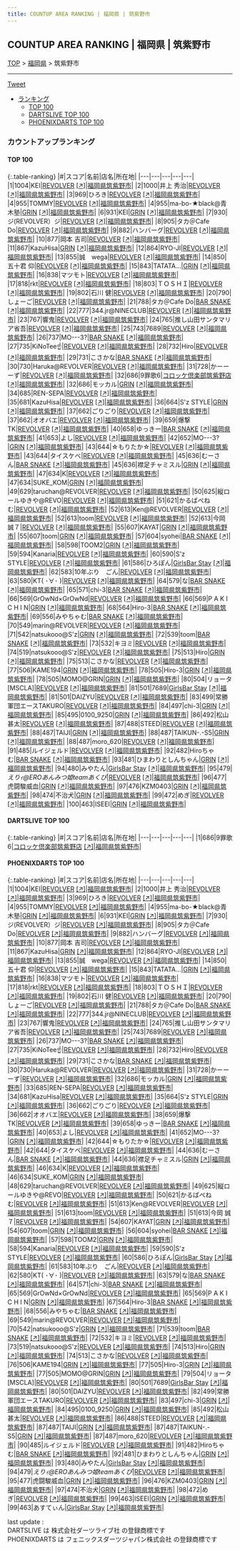 ```yaml
---
title: COUNTUP AREA RANKING | 福岡県 | 筑紫野市
---
```

## COUNTUP AREA RANKING | 福岡県 | 筑紫野市

[TOP](/darts/rank/) > [福岡県](/darts/rank/福岡県/) > 筑紫野市

___

<a href="https://twitter.com/share?ref_src=twsrc%5Etfw" data-text="COUNTUP AREA RANKING | 福岡県筑紫野市" class="twitter-share-button" data-hashtags="DARTSLIVE,PHOENIXDARTS,darts,ダーツ" data-show-count="false">Tweet</a>

* [ランキング](#カウントアップランキング)
    * [TOP 100](#top-100)
    * [DARTSLIVE TOP 100](#dartslive-top-100)
    * [PHOENIXDARTS TOP 100](#phoenixdarts-top-100)

### カウントアップランキング

#### TOP 100



{:.table-ranking}
|#|スコア|名前|店名|所在地|
|---|---|---|---|---|
|1|1004|<span class="rank-name-pd">KEI</span>|<a href="/darts/rank/shops/86207.html">REVOLVER</a> <a href="https://vs.phoenixdarts.com/jp/shop/shopDetailInfo/s_86207?s_seq=86207">[↗]</a>|<a href="/darts/rank/福岡県/筑紫野市">福岡県筑紫野市</a>|
|2|1000|<span class="rank-name-pd">井上 秀治</span>|<a href="/darts/rank/shops/86207.html">REVOLVER</a> <a href="https://vs.phoenixdarts.com/jp/shop/shopDetailInfo/s_86207?s_seq=86207">[↗]</a>|<a href="/darts/rank/福岡県/筑紫野市">福岡県筑紫野市</a>|
|3|969|<span class="rank-name-pd">ひろき</span>|<a href="/darts/rank/shops/86207.html">REVOLVER</a> <a href="https://vs.phoenixdarts.com/jp/shop/shopDetailInfo/s_86207?s_seq=86207">[↗]</a>|<a href="/darts/rank/福岡県/筑紫野市">福岡県筑紫野市</a>|
|4|955|<span class="rank-name-pd">TOMMY</span>|<a href="/darts/rank/shops/86207.html">REVOLVER</a> <a href="https://vs.phoenixdarts.com/jp/shop/shopDetailInfo/s_86207?s_seq=86207">[↗]</a>|<a href="/darts/rank/福岡県/筑紫野市">福岡県筑紫野市</a>|
|4|955|<span class="rank-name-pd">ma-bo-★black@青木塾</span>|<a href="/darts/rank/shops/85645.html">GRIN</a> <a href="https://vs.phoenixdarts.com/jp/shop/shopDetailInfo/s_85645?s_seq=85645">[↗]</a>|<a href="/darts/rank/福岡県/筑紫野市">福岡県筑紫野市</a>|
|6|931|<span class="rank-name-pd">KEI</span>|<a href="/darts/rank/shops/85645.html">GRIN</a> <a href="https://vs.phoenixdarts.com/jp/shop/shopDetailInfo/s_85645?s_seq=85645">[↗]</a>|<a href="/darts/rank/福岡県/筑紫野市">福岡県筑紫野市</a>|
|7|930|<span class="rank-name-pd">ジ(REVOLVER）ジ</span>|<a href="/darts/rank/shops/86207.html">REVOLVER</a> <a href="https://vs.phoenixdarts.com/jp/shop/shopDetailInfo/s_86207?s_seq=86207">[↗]</a>|<a href="/darts/rank/福岡県/筑紫野市">福岡県筑紫野市</a>|
|8|905|<span class="rank-name-pd">タカ＠Cafe Do</span>|<a href="/darts/rank/shops/86207.html">REVOLVER</a> <a href="https://vs.phoenixdarts.com/jp/shop/shopDetailInfo/s_86207?s_seq=86207">[↗]</a>|<a href="/darts/rank/福岡県/筑紫野市">福岡県筑紫野市</a>|
|9|882|<span class="rank-name-pd">ハンバーグ</span>|<a href="/darts/rank/shops/86207.html">REVOLVER</a> <a href="https://vs.phoenixdarts.com/jp/shop/shopDetailInfo/s_86207?s_seq=86207">[↗]</a>|<a href="/darts/rank/福岡県/筑紫野市">福岡県筑紫野市</a>|
|10|877|<span class="rank-name-pd">岡本 吉司</span>|<a href="/darts/rank/shops/86207.html">REVOLVER</a> <a href="https://vs.phoenixdarts.com/jp/shop/shopDetailInfo/s_86207?s_seq=86207">[↗]</a>|<a href="/darts/rank/福岡県/筑紫野市">福岡県筑紫野市</a>|
|11|867|<span class="rank-name-pd">KazuHisa</span>|<a href="/darts/rank/shops/85645.html">GRIN</a> <a href="https://vs.phoenixdarts.com/jp/shop/shopDetailInfo/s_85645?s_seq=85645">[↗]</a>|<a href="/darts/rank/福岡県/筑紫野市">福岡県筑紫野市</a>|
|12|864|<span class="rank-name-pd">RYO-JI</span>|<a href="/darts/rank/shops/86207.html">REVOLVER</a> <a href="https://vs.phoenixdarts.com/jp/shop/shopDetailInfo/s_86207?s_seq=86207">[↗]</a>|<a href="/darts/rank/福岡県/筑紫野市">福岡県筑紫野市</a>|
|13|855|<span class="rank-name-pd">誠　wega</span>|<a href="/darts/rank/shops/86207.html">REVOLVER</a> <a href="https://vs.phoenixdarts.com/jp/shop/shopDetailInfo/s_86207?s_seq=86207">[↗]</a>|<a href="/darts/rank/福岡県/筑紫野市">福岡県筑紫野市</a>|
|14|850|<span class="rank-name-pd"><span class="pro-icon-pd"></span>五十君 仰</span>|<a href="/darts/rank/shops/86207.html">REVOLVER</a> <a href="https://vs.phoenixdarts.com/jp/shop/shopDetailInfo/s_86207?s_seq=86207">[↗]</a>|<a href="/darts/rank/福岡県/筑紫野市">福岡県筑紫野市</a>|
|15|843|<span class="rank-name-pd">TATATA...</span>|<a href="/darts/rank/shops/85645.html">GRIN</a> <a href="https://vs.phoenixdarts.com/jp/shop/shopDetailInfo/s_85645?s_seq=85645">[↗]</a>|<a href="/darts/rank/福岡県/筑紫野市">福岡県筑紫野市</a>|
|16|838|<span class="rank-name-pd">マツモト</span>|<a href="/darts/rank/shops/86207.html">REVOLVER</a> <a href="https://vs.phoenixdarts.com/jp/shop/shopDetailInfo/s_86207?s_seq=86207">[↗]</a>|<a href="/darts/rank/福岡県/筑紫野市">福岡県筑紫野市</a>|
|17|818|<span class="rank-name-pd">rkt</span>|<a href="/darts/rank/shops/86207.html">REVOLVER</a> <a href="https://vs.phoenixdarts.com/jp/shop/shopDetailInfo/s_86207?s_seq=86207">[↗]</a>|<a href="/darts/rank/福岡県/筑紫野市">福岡県筑紫野市</a>|
|18|803|<span class="rank-name-pd">ＴＯＳＨＩ</span>|<a href="/darts/rank/shops/86207.html">REVOLVER</a> <a href="https://vs.phoenixdarts.com/jp/shop/shopDetailInfo/s_86207?s_seq=86207">[↗]</a>|<a href="/darts/rank/福岡県/筑紫野市">福岡県筑紫野市</a>|
|19|802|<span class="rank-name-pd">石川 健</span>|<a href="/darts/rank/shops/86207.html">REVOLVER</a> <a href="https://vs.phoenixdarts.com/jp/shop/shopDetailInfo/s_86207?s_seq=86207">[↗]</a>|<a href="/darts/rank/福岡県/筑紫野市">福岡県筑紫野市</a>|
|20|790|<span class="rank-name-pd">しょーご</span>|<a href="/darts/rank/shops/86207.html">REVOLVER</a> <a href="https://vs.phoenixdarts.com/jp/shop/shopDetailInfo/s_86207?s_seq=86207">[↗]</a>|<a href="/darts/rank/福岡県/筑紫野市">福岡県筑紫野市</a>|
|21|788|<span class="rank-name-pd">タカ＠Cafe Do</span>|<a href="/darts/rank/shops/85534.html">BAR SNAKE</a> <a href="https://vs.phoenixdarts.com/jp/shop/shopDetailInfo/s_85534?s_seq=85534">[↗]</a>|<a href="/darts/rank/福岡県/筑紫野市">福岡県筑紫野市</a>|
|22|777|<span class="rank-name-pd">344.jr@NINECLUB</span>|<a href="/darts/rank/shops/86207.html">REVOLVER</a> <a href="https://vs.phoenixdarts.com/jp/shop/shopDetailInfo/s_86207?s_seq=86207">[↗]</a>|<a href="/darts/rank/福岡県/筑紫野市">福岡県筑紫野市</a>|
|23|767|<span class="rank-name-pd">響鬼</span>|<a href="/darts/rank/shops/86207.html">REVOLVER</a> <a href="https://vs.phoenixdarts.com/jp/shop/shopDetailInfo/s_86207?s_seq=86207">[↗]</a>|<a href="/darts/rank/福岡県/筑紫野市">福岡県筑紫野市</a>|
|24|765|<span class="rank-name-pd">推し山田サンタマリア省吾</span>|<a href="/darts/rank/shops/86207.html">REVOLVER</a> <a href="https://vs.phoenixdarts.com/jp/shop/shopDetailInfo/s_86207?s_seq=86207">[↗]</a>|<a href="/darts/rank/福岡県/筑紫野市">福岡県筑紫野市</a>|
|25|743|<span class="rank-name-pd">7689</span>|<a href="/darts/rank/shops/86207.html">REVOLVER</a> <a href="https://vs.phoenixdarts.com/jp/shop/shopDetailInfo/s_86207?s_seq=86207">[↗]</a>|<a href="/darts/rank/福岡県/筑紫野市">福岡県筑紫野市</a>|
|26|737|<span class="rank-name-pd">MO---3?</span>|<a href="/darts/rank/shops/85534.html">BAR SNAKE</a> <a href="https://vs.phoenixdarts.com/jp/shop/shopDetailInfo/s_85534?s_seq=85534">[↗]</a>|<a href="/darts/rank/福岡県/筑紫野市">福岡県筑紫野市</a>|
|27|735|<span class="rank-name-pd">KiNoTee☝️</span>|<a href="/darts/rank/shops/86207.html">REVOLVER</a> <a href="https://vs.phoenixdarts.com/jp/shop/shopDetailInfo/s_86207?s_seq=86207">[↗]</a>|<a href="/darts/rank/福岡県/筑紫野市">福岡県筑紫野市</a>|
|28|732|<span class="rank-name-pd">Hiro</span>|<a href="/darts/rank/shops/86207.html">REVOLVER</a> <a href="https://vs.phoenixdarts.com/jp/shop/shopDetailInfo/s_86207?s_seq=86207">[↗]</a>|<a href="/darts/rank/福岡県/筑紫野市">福岡県筑紫野市</a>|
|29|731|<span class="rank-name-pd">こさかな</span>|<a href="/darts/rank/shops/85534.html">BAR SNAKE</a> <a href="https://vs.phoenixdarts.com/jp/shop/shopDetailInfo/s_85534?s_seq=85534">[↗]</a>|<a href="/darts/rank/福岡県/筑紫野市">福岡県筑紫野市</a>|
|30|730|<span class="rank-name-pd">Haruka@REVOLVER</span>|<a href="/darts/rank/shops/86207.html">REVOLVER</a> <a href="https://vs.phoenixdarts.com/jp/shop/shopDetailInfo/s_86207?s_seq=86207">[↗]</a>|<a href="/darts/rank/福岡県/筑紫野市">福岡県筑紫野市</a>|
|31|728|<span class="rank-name-pd">かーーーず</span>|<a href="/darts/rank/shops/86207.html">REVOLVER</a> <a href="https://vs.phoenixdarts.com/jp/shop/shopDetailInfo/s_86207?s_seq=86207">[↗]</a>|<a href="/darts/rank/福岡県/筑紫野市">福岡県筑紫野市</a>|
|32|686|<span class="rank-name-dl">9罪歌6</span>|<a href="/darts/rank/shops/afb61e54a2483f040d9b047a20a7ba1e.html">コロッケ倶楽部筑紫野店</a> <a href="https://search.dartslive.com/jp/shop/afb61e54a2483f040d9b047a20a7ba1e">[↗]</a>|<a href="/darts/rank/福岡県/筑紫野市">福岡県筑紫野市</a>|
|32|686|<span class="rank-name-pd">モッカル</span>|<a href="/darts/rank/shops/85645.html">GRIN</a> <a href="https://vs.phoenixdarts.com/jp/shop/shopDetailInfo/s_85645?s_seq=85645">[↗]</a>|<a href="/darts/rank/福岡県/筑紫野市">福岡県筑紫野市</a>|
|34|685|<span class="rank-name-pd">REN-SEPA</span>|<a href="/darts/rank/shops/86207.html">REVOLVER</a> <a href="https://vs.phoenixdarts.com/jp/shop/shopDetailInfo/s_86207?s_seq=86207">[↗]</a>|<a href="/darts/rank/福岡県/筑紫野市">福岡県筑紫野市</a>|
|35|681|<span class="rank-name-pd">KazuHisa</span>|<a href="/darts/rank/shops/86207.html">REVOLVER</a> <a href="https://vs.phoenixdarts.com/jp/shop/shopDetailInfo/s_86207?s_seq=86207">[↗]</a>|<a href="/darts/rank/福岡県/筑紫野市">福岡県筑紫野市</a>|
|36|664|<span class="rank-name-pd">S&#x27;z STYLE</span>|<a href="/darts/rank/shops/85645.html">GRIN</a> <a href="https://vs.phoenixdarts.com/jp/shop/shopDetailInfo/s_85645?s_seq=85645">[↗]</a>|<a href="/darts/rank/福岡県/筑紫野市">福岡県筑紫野市</a>|
|37|662|<span class="rank-name-pd">ごりごり</span>|<a href="/darts/rank/shops/86207.html">REVOLVER</a> <a href="https://vs.phoenixdarts.com/jp/shop/shopDetailInfo/s_86207?s_seq=86207">[↗]</a>|<a href="/darts/rank/福岡県/筑紫野市">福岡県筑紫野市</a>|
|37|662|<span class="rank-name-pd">オオバエ</span>|<a href="/darts/rank/shops/86207.html">REVOLVER</a> <a href="https://vs.phoenixdarts.com/jp/shop/shopDetailInfo/s_86207?s_seq=86207">[↗]</a>|<a href="/darts/rank/福岡県/筑紫野市">福岡県筑紫野市</a>|
|39|659|<span class="rank-name-pd">爆撃TK</span>|<a href="/darts/rank/shops/86207.html">REVOLVER</a> <a href="https://vs.phoenixdarts.com/jp/shop/shopDetailInfo/s_86207?s_seq=86207">[↗]</a>|<a href="/darts/rank/福岡県/筑紫野市">福岡県筑紫野市</a>|
|40|658|<span class="rank-name-pd">ゆっきー</span>|<a href="/darts/rank/shops/85534.html">BAR SNAKE</a> <a href="https://vs.phoenixdarts.com/jp/shop/shopDetailInfo/s_85534?s_seq=85534">[↗]</a>|<a href="/darts/rank/福岡県/筑紫野市">福岡県筑紫野市</a>|
|41|653|<span class="rank-name-pd">よし</span>|<a href="/darts/rank/shops/86207.html">REVOLVER</a> <a href="https://vs.phoenixdarts.com/jp/shop/shopDetailInfo/s_86207?s_seq=86207">[↗]</a>|<a href="/darts/rank/福岡県/筑紫野市">福岡県筑紫野市</a>|
|42|652|<span class="rank-name-pd">MO---3?</span>|<a href="/darts/rank/shops/85645.html">GRIN</a> <a href="https://vs.phoenixdarts.com/jp/shop/shopDetailInfo/s_85645?s_seq=85645">[↗]</a>|<a href="/darts/rank/福岡県/筑紫野市">福岡県筑紫野市</a>|
|43|644|<span class="rank-name-pd">☆もりたか☆</span>|<a href="/darts/rank/shops/86207.html">REVOLVER</a> <a href="https://vs.phoenixdarts.com/jp/shop/shopDetailInfo/s_86207?s_seq=86207">[↗]</a>|<a href="/darts/rank/福岡県/筑紫野市">福岡県筑紫野市</a>|
|43|644|<span class="rank-name-pd">タイスケべ</span>|<a href="/darts/rank/shops/86207.html">REVOLVER</a> <a href="https://vs.phoenixdarts.com/jp/shop/shopDetailInfo/s_86207?s_seq=86207">[↗]</a>|<a href="/darts/rank/福岡県/筑紫野市">福岡県筑紫野市</a>|
|45|636|<span class="rank-name-pd">むーさん</span>|<a href="/darts/rank/shops/85534.html">BAR SNAKE</a> <a href="https://vs.phoenixdarts.com/jp/shop/shopDetailInfo/s_85534?s_seq=85534">[↗]</a>|<a href="/darts/rank/福岡県/筑紫野市">福岡県筑紫野市</a>|
|45|636|<span class="rank-name-pd">襟足チャミスル</span>|<a href="/darts/rank/shops/85645.html">GRIN</a> <a href="https://vs.phoenixdarts.com/jp/shop/shopDetailInfo/s_85645?s_seq=85645">[↗]</a>|<a href="/darts/rank/福岡県/筑紫野市">福岡県筑紫野市</a>|
|47|634|<span class="rank-name-pd">K</span>|<a href="/darts/rank/shops/86207.html">REVOLVER</a> <a href="https://vs.phoenixdarts.com/jp/shop/shopDetailInfo/s_86207?s_seq=86207">[↗]</a>|<a href="/darts/rank/福岡県/筑紫野市">福岡県筑紫野市</a>|
|47|634|<span class="rank-name-pd">SUKE_KOM</span>|<a href="/darts/rank/shops/85645.html">GRIN</a> <a href="https://vs.phoenixdarts.com/jp/shop/shopDetailInfo/s_85645?s_seq=85645">[↗]</a>|<a href="/darts/rank/福岡県/筑紫野市">福岡県筑紫野市</a>|
|49|629|<span class="rank-name-pd">taruchan@REVOLVER</span>|<a href="/darts/rank/shops/86207.html">REVOLVER</a> <a href="https://vs.phoenixdarts.com/jp/shop/shopDetailInfo/s_86207?s_seq=86207">[↗]</a>|<a href="/darts/rank/福岡県/筑紫野市">福岡県筑紫野市</a>|
|50|625|<span class="rank-name-pd">縦ロールゆきや@REVO</span>|<a href="/darts/rank/shops/86207.html">REVOLVER</a> <a href="https://vs.phoenixdarts.com/jp/shop/shopDetailInfo/s_86207?s_seq=86207">[↗]</a>|<a href="/darts/rank/福岡県/筑紫野市">福岡県筑紫野市</a>|
|51|621|<span class="rank-name-pd">かるばぺねむ</span>|<a href="/darts/rank/shops/86207.html">REVOLVER</a> <a href="https://vs.phoenixdarts.com/jp/shop/shopDetailInfo/s_86207?s_seq=86207">[↗]</a>|<a href="/darts/rank/福岡県/筑紫野市">福岡県筑紫野市</a>|
|52|613|<span class="rank-name-pd">Ken@REVOLVER</span>|<a href="/darts/rank/shops/86207.html">REVOLVER</a> <a href="https://vs.phoenixdarts.com/jp/shop/shopDetailInfo/s_86207?s_seq=86207">[↗]</a>|<a href="/darts/rank/福岡県/筑紫野市">福岡県筑紫野市</a>|
|52|613|<span class="rank-name-pd">toom</span>|<a href="/darts/rank/shops/86207.html">REVOLVER</a> <a href="https://vs.phoenixdarts.com/jp/shop/shopDetailInfo/s_86207?s_seq=86207">[↗]</a>|<a href="/darts/rank/福岡県/筑紫野市">福岡県筑紫野市</a>|
|52|613|<span class="rank-name-pd">今岡 誠７</span>|<a href="/darts/rank/shops/86207.html">REVOLVER</a> <a href="https://vs.phoenixdarts.com/jp/shop/shopDetailInfo/s_86207?s_seq=86207">[↗]</a>|<a href="/darts/rank/福岡県/筑紫野市">福岡県筑紫野市</a>|
|55|607|<span class="rank-name-pd">KAYAT</span>|<a href="/darts/rank/shops/85645.html">GRIN</a> <a href="https://vs.phoenixdarts.com/jp/shop/shopDetailInfo/s_85645?s_seq=85645">[↗]</a>|<a href="/darts/rank/福岡県/筑紫野市">福岡県筑紫野市</a>|
|55|607|<span class="rank-name-pd">toom</span>|<a href="/darts/rank/shops/85645.html">GRIN</a> <a href="https://vs.phoenixdarts.com/jp/shop/shopDetailInfo/s_85645?s_seq=85645">[↗]</a>|<a href="/darts/rank/福岡県/筑紫野市">福岡県筑紫野市</a>|
|57|604|<span class="rank-name-pd">syohei</span>|<a href="/darts/rank/shops/85534.html">BAR SNAKE</a> <a href="https://vs.phoenixdarts.com/jp/shop/shopDetailInfo/s_85534?s_seq=85534">[↗]</a>|<a href="/darts/rank/福岡県/筑紫野市">福岡県筑紫野市</a>|
|58|598|<span class="rank-name-pd">TOOM2</span>|<a href="/darts/rank/shops/85645.html">GRIN</a> <a href="https://vs.phoenixdarts.com/jp/shop/shopDetailInfo/s_85645?s_seq=85645">[↗]</a>|<a href="/darts/rank/福岡県/筑紫野市">福岡県筑紫野市</a>|
|59|594|<span class="rank-name-pd">Kanaria</span>|<a href="/darts/rank/shops/86207.html">REVOLVER</a> <a href="https://vs.phoenixdarts.com/jp/shop/shopDetailInfo/s_86207?s_seq=86207">[↗]</a>|<a href="/darts/rank/福岡県/筑紫野市">福岡県筑紫野市</a>|
|60|590|<span class="rank-name-pd">S&#x27;z STYLE</span>|<a href="/darts/rank/shops/86207.html">REVOLVER</a> <a href="https://vs.phoenixdarts.com/jp/shop/shopDetailInfo/s_86207?s_seq=86207">[↗]</a>|<a href="/darts/rank/福岡県/筑紫野市">福岡県筑紫野市</a>|
|61|586|<span class="rank-name-pd">ひろぽん</span>|<a href="/darts/rank/shops/85653.html">GirlsBar Stay</a> <a href="https://vs.phoenixdarts.com/jp/shop/shopDetailInfo/s_85653?s_seq=85653">[↗]</a>|<a href="/darts/rank/福岡県/筑紫野市">福岡県筑紫野市</a>|
|62|583|<span class="rank-name-pd">10年ぶり　ごん</span>|<a href="/darts/rank/shops/86207.html">REVOLVER</a> <a href="https://vs.phoenixdarts.com/jp/shop/shopDetailInfo/s_86207?s_seq=86207">[↗]</a>|<a href="/darts/rank/福岡県/筑紫野市">福岡県筑紫野市</a>|
|63|580|<span class="rank-name-pd">KT( ･∀･ )</span>|<a href="/darts/rank/shops/86207.html">REVOLVER</a> <a href="https://vs.phoenixdarts.com/jp/shop/shopDetailInfo/s_86207?s_seq=86207">[↗]</a>|<a href="/darts/rank/福岡県/筑紫野市">福岡県筑紫野市</a>|
|64|579|<span class="rank-name-pd">な</span>|<a href="/darts/rank/shops/85534.html">BAR SNAKE</a> <a href="https://vs.phoenixdarts.com/jp/shop/shopDetailInfo/s_85534?s_seq=85534">[↗]</a>|<a href="/darts/rank/福岡県/筑紫野市">福岡県筑紫野市</a>|
|65|571|<span class="rank-name-pd">chi-3</span>|<a href="/darts/rank/shops/85534.html">BAR SNAKE</a> <a href="https://vs.phoenixdarts.com/jp/shop/shopDetailInfo/s_85534?s_seq=85534">[↗]</a>|<a href="/darts/rank/福岡県/筑紫野市">福岡県筑紫野市</a>|
|66|569|<span class="rank-name-pd">GrOwNd×GrOwNd</span>|<a href="/darts/rank/shops/86207.html">REVOLVER</a> <a href="https://vs.phoenixdarts.com/jp/shop/shopDetailInfo/s_86207?s_seq=86207">[↗]</a>|<a href="/darts/rank/福岡県/筑紫野市">福岡県筑紫野市</a>|
|66|569|<span class="rank-name-pd">P A K I C H I N</span>|<a href="/darts/rank/shops/85645.html">GRIN</a> <a href="https://vs.phoenixdarts.com/jp/shop/shopDetailInfo/s_85645?s_seq=85645">[↗]</a>|<a href="/darts/rank/福岡県/筑紫野市">福岡県筑紫野市</a>|
|68|564|<span class="rank-name-pd">Hiro-3</span>|<a href="/darts/rank/shops/85534.html">BAR SNAKE</a> <a href="https://vs.phoenixdarts.com/jp/shop/shopDetailInfo/s_85534?s_seq=85534">[↗]</a>|<a href="/darts/rank/福岡県/筑紫野市">福岡県筑紫野市</a>|
|69|556|<span class="rank-name-pd">みやちゃむ</span>|<a href="/darts/rank/shops/85534.html">BAR SNAKE</a> <a href="https://vs.phoenixdarts.com/jp/shop/shopDetailInfo/s_85534?s_seq=85534">[↗]</a>|<a href="/darts/rank/福岡県/筑紫野市">福岡県筑紫野市</a>|
|70|549|<span class="rank-name-pd">marin@REVOLVER</span>|<a href="/darts/rank/shops/86207.html">REVOLVER</a> <a href="https://vs.phoenixdarts.com/jp/shop/shopDetailInfo/s_86207?s_seq=86207">[↗]</a>|<a href="/darts/rank/福岡県/筑紫野市">福岡県筑紫野市</a>|
|71|542|<span class="rank-name-pd">natsukooo@S&#x27;z</span>|<a href="/darts/rank/shops/85645.html">GRIN</a> <a href="https://vs.phoenixdarts.com/jp/shop/shopDetailInfo/s_85645?s_seq=85645">[↗]</a>|<a href="/darts/rank/福岡県/筑紫野市">福岡県筑紫野市</a>|
|72|539|<span class="rank-name-pd">toom</span>|<a href="/darts/rank/shops/85534.html">BAR SNAKE</a> <a href="https://vs.phoenixdarts.com/jp/shop/shopDetailInfo/s_85534?s_seq=85534">[↗]</a>|<a href="/darts/rank/福岡県/筑紫野市">福岡県筑紫野市</a>|
|73|532|<span class="rank-name-pd">キヨミ</span>|<a href="/darts/rank/shops/86207.html">REVOLVER</a> <a href="https://vs.phoenixdarts.com/jp/shop/shopDetailInfo/s_86207?s_seq=86207">[↗]</a>|<a href="/darts/rank/福岡県/筑紫野市">福岡県筑紫野市</a>|
|74|519|<span class="rank-name-pd">natsukooo@S&#x27;z</span>|<a href="/darts/rank/shops/86207.html">REVOLVER</a> <a href="https://vs.phoenixdarts.com/jp/shop/shopDetailInfo/s_86207?s_seq=86207">[↗]</a>|<a href="/darts/rank/福岡県/筑紫野市">福岡県筑紫野市</a>|
|75|513|<span class="rank-name-pd">Hiro</span>|<a href="/darts/rank/shops/85645.html">GRIN</a> <a href="https://vs.phoenixdarts.com/jp/shop/shopDetailInfo/s_85645?s_seq=85645">[↗]</a>|<a href="/darts/rank/福岡県/筑紫野市">福岡県筑紫野市</a>|
|75|513|<span class="rank-name-pd">こさかな</span>|<a href="/darts/rank/shops/86207.html">REVOLVER</a> <a href="https://vs.phoenixdarts.com/jp/shop/shopDetailInfo/s_86207?s_seq=86207">[↗]</a>|<a href="/darts/rank/福岡県/筑紫野市">福岡県筑紫野市</a>|
|77|506|<span class="rank-name-pd">KAME194</span>|<a href="/darts/rank/shops/85645.html">GRIN</a> <a href="https://vs.phoenixdarts.com/jp/shop/shopDetailInfo/s_85645?s_seq=85645">[↗]</a>|<a href="/darts/rank/福岡県/筑紫野市">福岡県筑紫野市</a>|
|78|505|<span class="rank-name-pd">Hiro-3</span>|<a href="/darts/rank/shops/85645.html">GRIN</a> <a href="https://vs.phoenixdarts.com/jp/shop/shopDetailInfo/s_85645?s_seq=85645">[↗]</a>|<a href="/darts/rank/福岡県/筑紫野市">福岡県筑紫野市</a>|
|78|505|<span class="rank-name-pd">MOMO@GRIN</span>|<a href="/darts/rank/shops/85645.html">GRIN</a> <a href="https://vs.phoenixdarts.com/jp/shop/shopDetailInfo/s_85645?s_seq=85645">[↗]</a>|<a href="/darts/rank/福岡県/筑紫野市">福岡県筑紫野市</a>|
|80|504|<span class="rank-name-pd">リョータ[MSCLA]</span>|<a href="/darts/rank/shops/86207.html">REVOLVER</a> <a href="https://vs.phoenixdarts.com/jp/shop/shopDetailInfo/s_86207?s_seq=86207">[↗]</a>|<a href="/darts/rank/福岡県/筑紫野市">福岡県筑紫野市</a>|
|81|501|<span class="rank-name-pd">7689</span>|<a href="/darts/rank/shops/85653.html">GirlsBar Stay</a> <a href="https://vs.phoenixdarts.com/jp/shop/shopDetailInfo/s_85653?s_seq=85653">[↗]</a>|<a href="/darts/rank/福岡県/筑紫野市">福岡県筑紫野市</a>|
|81|501|<span class="rank-name-pd">DAIZYU</span>|<a href="/darts/rank/shops/86207.html">REVOLVER</a> <a href="https://vs.phoenixdarts.com/jp/shop/shopDetailInfo/s_86207?s_seq=86207">[↗]</a>|<a href="/darts/rank/福岡県/筑紫野市">福岡県筑紫野市</a>|
|83|499|<span class="rank-name-pd">常勝軍団エースTAKURO</span>|<a href="/darts/rank/shops/86207.html">REVOLVER</a> <a href="https://vs.phoenixdarts.com/jp/shop/shopDetailInfo/s_86207?s_seq=86207">[↗]</a>|<a href="/darts/rank/福岡県/筑紫野市">福岡県筑紫野市</a>|
|84|497|<span class="rank-name-pd">chi-3</span>|<a href="/darts/rank/shops/85645.html">GRIN</a> <a href="https://vs.phoenixdarts.com/jp/shop/shopDetailInfo/s_85645?s_seq=85645">[↗]</a>|<a href="/darts/rank/福岡県/筑紫野市">福岡県筑紫野市</a>|
|85|495|<span class="rank-name-pd">0100_9250</span>|<a href="/darts/rank/shops/85645.html">GRIN</a> <a href="https://vs.phoenixdarts.com/jp/shop/shopDetailInfo/s_85645?s_seq=85645">[↗]</a>|<a href="/darts/rank/福岡県/筑紫野市">福岡県筑紫野市</a>|
|86|492|<span class="rank-name-pd">松山　甚太</span>|<a href="/darts/rank/shops/86207.html">REVOLVER</a> <a href="https://vs.phoenixdarts.com/jp/shop/shopDetailInfo/s_86207?s_seq=86207">[↗]</a>|<a href="/darts/rank/福岡県/筑紫野市">福岡県筑紫野市</a>|
|87|488|<span class="rank-name-pd">STEED</span>|<a href="/darts/rank/shops/86207.html">REVOLVER</a> <a href="https://vs.phoenixdarts.com/jp/shop/shopDetailInfo/s_86207?s_seq=86207">[↗]</a>|<a href="/darts/rank/福岡県/筑紫野市">福岡県筑紫野市</a>|
|88|487|<span class="rank-name-pd">TAIJI</span>|<a href="/darts/rank/shops/85645.html">GRIN</a> <a href="https://vs.phoenixdarts.com/jp/shop/shopDetailInfo/s_85645?s_seq=85645">[↗]</a>|<a href="/darts/rank/福岡県/筑紫野市">福岡県筑紫野市</a>|
|88|487|<span class="rank-name-pd">TAIKUN-.-S5</span>|<a href="/darts/rank/shops/85645.html">GRIN</a> <a href="https://vs.phoenixdarts.com/jp/shop/shopDetailInfo/s_85645?s_seq=85645">[↗]</a>|<a href="/darts/rank/福岡県/筑紫野市">福岡県筑紫野市</a>|
|88|487|<span class="rank-name-pd">moro_620</span>|<a href="/darts/rank/shops/86207.html">REVOLVER</a> <a href="https://vs.phoenixdarts.com/jp/shop/shopDetailInfo/s_86207?s_seq=86207">[↗]</a>|<a href="/darts/rank/福岡県/筑紫野市">福岡県筑紫野市</a>|
|91|485|<span class="rank-name-pd">ルイジェルド</span>|<a href="/darts/rank/shops/86207.html">REVOLVER</a> <a href="https://vs.phoenixdarts.com/jp/shop/shopDetailInfo/s_86207?s_seq=86207">[↗]</a>|<a href="/darts/rank/福岡県/筑紫野市">福岡県筑紫野市</a>|
|92|482|<span class="rank-name-pd">Hiroちゃむ</span>|<a href="/darts/rank/shops/85534.html">BAR SNAKE</a> <a href="https://vs.phoenixdarts.com/jp/shop/shopDetailInfo/s_85534?s_seq=85534">[↗]</a>|<a href="/darts/rank/福岡県/筑紫野市">福岡県筑紫野市</a>|
|93|481|<span class="rank-name-pd">ひまわりとしんちゃん</span>|<a href="/darts/rank/shops/85645.html">GRIN</a> <a href="https://vs.phoenixdarts.com/jp/shop/shopDetailInfo/s_85645?s_seq=85645">[↗]</a>|<a href="/darts/rank/福岡県/筑紫野市">福岡県筑紫野市</a>|
|94|480|<span class="rank-name-pd">みやたん</span>|<a href="/darts/rank/shops/85653.html">GirlsBar Stay</a> <a href="https://vs.phoenixdarts.com/jp/shop/shopDetailInfo/s_85653?s_seq=85653">[↗]</a>|<a href="/darts/rank/福岡県/筑紫野市">福岡県筑紫野市</a>|
|95|479|<span class="rank-name-pd">*えりｨ@EROあんみつ姫teamあくび*</span>|<a href="/darts/rank/shops/86207.html">REVOLVER</a> <a href="https://vs.phoenixdarts.com/jp/shop/shopDetailInfo/s_86207?s_seq=86207">[↗]</a>|<a href="/darts/rank/福岡県/筑紫野市">福岡県筑紫野市</a>|
|96|477|<span class="rank-name-pd">虎闘駿威血</span>|<a href="/darts/rank/shops/85645.html">GRIN</a> <a href="https://vs.phoenixdarts.com/jp/shop/shopDetailInfo/s_85645?s_seq=85645">[↗]</a>|<a href="/darts/rank/福岡県/筑紫野市">福岡県筑紫野市</a>|
|97|476|<span class="rank-name-pd">KZM0403</span>|<a href="/darts/rank/shops/85645.html">GRIN</a> <a href="https://vs.phoenixdarts.com/jp/shop/shopDetailInfo/s_85645?s_seq=85645">[↗]</a>|<a href="/darts/rank/福岡県/筑紫野市">福岡県筑紫野市</a>|
|98|474|<span class="rank-name-pd">不治犬</span>|<a href="/darts/rank/shops/85645.html">GRIN</a> <a href="https://vs.phoenixdarts.com/jp/shop/shopDetailInfo/s_85645?s_seq=85645">[↗]</a>|<a href="/darts/rank/福岡県/筑紫野市">福岡県筑紫野市</a>|
|99|472|<span class="rank-name-pd">めぎ</span>|<a href="/darts/rank/shops/86207.html">REVOLVER</a> <a href="https://vs.phoenixdarts.com/jp/shop/shopDetailInfo/s_86207?s_seq=86207">[↗]</a>|<a href="/darts/rank/福岡県/筑紫野市">福岡県筑紫野市</a>|
|100|463|<span class="rank-name-pd">ISEEI</span>|<a href="/darts/rank/shops/85645.html">GRIN</a> <a href="https://vs.phoenixdarts.com/jp/shop/shopDetailInfo/s_85645?s_seq=85645">[↗]</a>|<a href="/darts/rank/福岡県/筑紫野市">福岡県筑紫野市</a>|


#### DARTSLIVE TOP 100



{:.table-ranking}
|#|スコア|名前|店名|所在地|
|---|---|---|---|---|
|1|686|<span class="rank-name-dl">9罪歌6</span>|<a href="/darts/rank/shops/afb61e54a2483f040d9b047a20a7ba1e.html">コロッケ倶楽部筑紫野店</a> <a href="https://search.dartslive.com/jp/shop/afb61e54a2483f040d9b047a20a7ba1e">[↗]</a>|<a href="/darts/rank/福岡県/筑紫野市">福岡県筑紫野市</a>|


#### PHOENIXDARTS TOP 100



{:.table-ranking}
|#|スコア|名前|店名|所在地|
|---|---|---|---|---|
|1|1004|<span class="rank-name-pd">KEI</span>|<a href="/darts/rank/shops/86207.html">REVOLVER</a> <a href="https://vs.phoenixdarts.com/jp/shop/shopDetailInfo/s_86207?s_seq=86207">[↗]</a>|<a href="/darts/rank/福岡県/筑紫野市">福岡県筑紫野市</a>|
|2|1000|<span class="rank-name-pd">井上 秀治</span>|<a href="/darts/rank/shops/86207.html">REVOLVER</a> <a href="https://vs.phoenixdarts.com/jp/shop/shopDetailInfo/s_86207?s_seq=86207">[↗]</a>|<a href="/darts/rank/福岡県/筑紫野市">福岡県筑紫野市</a>|
|3|969|<span class="rank-name-pd">ひろき</span>|<a href="/darts/rank/shops/86207.html">REVOLVER</a> <a href="https://vs.phoenixdarts.com/jp/shop/shopDetailInfo/s_86207?s_seq=86207">[↗]</a>|<a href="/darts/rank/福岡県/筑紫野市">福岡県筑紫野市</a>|
|4|955|<span class="rank-name-pd">TOMMY</span>|<a href="/darts/rank/shops/86207.html">REVOLVER</a> <a href="https://vs.phoenixdarts.com/jp/shop/shopDetailInfo/s_86207?s_seq=86207">[↗]</a>|<a href="/darts/rank/福岡県/筑紫野市">福岡県筑紫野市</a>|
|4|955|<span class="rank-name-pd">ma-bo-★black@青木塾</span>|<a href="/darts/rank/shops/85645.html">GRIN</a> <a href="https://vs.phoenixdarts.com/jp/shop/shopDetailInfo/s_85645?s_seq=85645">[↗]</a>|<a href="/darts/rank/福岡県/筑紫野市">福岡県筑紫野市</a>|
|6|931|<span class="rank-name-pd">KEI</span>|<a href="/darts/rank/shops/85645.html">GRIN</a> <a href="https://vs.phoenixdarts.com/jp/shop/shopDetailInfo/s_85645?s_seq=85645">[↗]</a>|<a href="/darts/rank/福岡県/筑紫野市">福岡県筑紫野市</a>|
|7|930|<span class="rank-name-pd">ジ(REVOLVER）ジ</span>|<a href="/darts/rank/shops/86207.html">REVOLVER</a> <a href="https://vs.phoenixdarts.com/jp/shop/shopDetailInfo/s_86207?s_seq=86207">[↗]</a>|<a href="/darts/rank/福岡県/筑紫野市">福岡県筑紫野市</a>|
|8|905|<span class="rank-name-pd">タカ＠Cafe Do</span>|<a href="/darts/rank/shops/86207.html">REVOLVER</a> <a href="https://vs.phoenixdarts.com/jp/shop/shopDetailInfo/s_86207?s_seq=86207">[↗]</a>|<a href="/darts/rank/福岡県/筑紫野市">福岡県筑紫野市</a>|
|9|882|<span class="rank-name-pd">ハンバーグ</span>|<a href="/darts/rank/shops/86207.html">REVOLVER</a> <a href="https://vs.phoenixdarts.com/jp/shop/shopDetailInfo/s_86207?s_seq=86207">[↗]</a>|<a href="/darts/rank/福岡県/筑紫野市">福岡県筑紫野市</a>|
|10|877|<span class="rank-name-pd">岡本 吉司</span>|<a href="/darts/rank/shops/86207.html">REVOLVER</a> <a href="https://vs.phoenixdarts.com/jp/shop/shopDetailInfo/s_86207?s_seq=86207">[↗]</a>|<a href="/darts/rank/福岡県/筑紫野市">福岡県筑紫野市</a>|
|11|867|<span class="rank-name-pd">KazuHisa</span>|<a href="/darts/rank/shops/85645.html">GRIN</a> <a href="https://vs.phoenixdarts.com/jp/shop/shopDetailInfo/s_85645?s_seq=85645">[↗]</a>|<a href="/darts/rank/福岡県/筑紫野市">福岡県筑紫野市</a>|
|12|864|<span class="rank-name-pd">RYO-JI</span>|<a href="/darts/rank/shops/86207.html">REVOLVER</a> <a href="https://vs.phoenixdarts.com/jp/shop/shopDetailInfo/s_86207?s_seq=86207">[↗]</a>|<a href="/darts/rank/福岡県/筑紫野市">福岡県筑紫野市</a>|
|13|855|<span class="rank-name-pd">誠　wega</span>|<a href="/darts/rank/shops/86207.html">REVOLVER</a> <a href="https://vs.phoenixdarts.com/jp/shop/shopDetailInfo/s_86207?s_seq=86207">[↗]</a>|<a href="/darts/rank/福岡県/筑紫野市">福岡県筑紫野市</a>|
|14|850|<span class="rank-name-pd"><span class="pro-icon-pd"></span>五十君 仰</span>|<a href="/darts/rank/shops/86207.html">REVOLVER</a> <a href="https://vs.phoenixdarts.com/jp/shop/shopDetailInfo/s_86207?s_seq=86207">[↗]</a>|<a href="/darts/rank/福岡県/筑紫野市">福岡県筑紫野市</a>|
|15|843|<span class="rank-name-pd">TATATA...</span>|<a href="/darts/rank/shops/85645.html">GRIN</a> <a href="https://vs.phoenixdarts.com/jp/shop/shopDetailInfo/s_85645?s_seq=85645">[↗]</a>|<a href="/darts/rank/福岡県/筑紫野市">福岡県筑紫野市</a>|
|16|838|<span class="rank-name-pd">マツモト</span>|<a href="/darts/rank/shops/86207.html">REVOLVER</a> <a href="https://vs.phoenixdarts.com/jp/shop/shopDetailInfo/s_86207?s_seq=86207">[↗]</a>|<a href="/darts/rank/福岡県/筑紫野市">福岡県筑紫野市</a>|
|17|818|<span class="rank-name-pd">rkt</span>|<a href="/darts/rank/shops/86207.html">REVOLVER</a> <a href="https://vs.phoenixdarts.com/jp/shop/shopDetailInfo/s_86207?s_seq=86207">[↗]</a>|<a href="/darts/rank/福岡県/筑紫野市">福岡県筑紫野市</a>|
|18|803|<span class="rank-name-pd">ＴＯＳＨＩ</span>|<a href="/darts/rank/shops/86207.html">REVOLVER</a> <a href="https://vs.phoenixdarts.com/jp/shop/shopDetailInfo/s_86207?s_seq=86207">[↗]</a>|<a href="/darts/rank/福岡県/筑紫野市">福岡県筑紫野市</a>|
|19|802|<span class="rank-name-pd">石川 健</span>|<a href="/darts/rank/shops/86207.html">REVOLVER</a> <a href="https://vs.phoenixdarts.com/jp/shop/shopDetailInfo/s_86207?s_seq=86207">[↗]</a>|<a href="/darts/rank/福岡県/筑紫野市">福岡県筑紫野市</a>|
|20|790|<span class="rank-name-pd">しょーご</span>|<a href="/darts/rank/shops/86207.html">REVOLVER</a> <a href="https://vs.phoenixdarts.com/jp/shop/shopDetailInfo/s_86207?s_seq=86207">[↗]</a>|<a href="/darts/rank/福岡県/筑紫野市">福岡県筑紫野市</a>|
|21|788|<span class="rank-name-pd">タカ＠Cafe Do</span>|<a href="/darts/rank/shops/85534.html">BAR SNAKE</a> <a href="https://vs.phoenixdarts.com/jp/shop/shopDetailInfo/s_85534?s_seq=85534">[↗]</a>|<a href="/darts/rank/福岡県/筑紫野市">福岡県筑紫野市</a>|
|22|777|<span class="rank-name-pd">344.jr@NINECLUB</span>|<a href="/darts/rank/shops/86207.html">REVOLVER</a> <a href="https://vs.phoenixdarts.com/jp/shop/shopDetailInfo/s_86207?s_seq=86207">[↗]</a>|<a href="/darts/rank/福岡県/筑紫野市">福岡県筑紫野市</a>|
|23|767|<span class="rank-name-pd">響鬼</span>|<a href="/darts/rank/shops/86207.html">REVOLVER</a> <a href="https://vs.phoenixdarts.com/jp/shop/shopDetailInfo/s_86207?s_seq=86207">[↗]</a>|<a href="/darts/rank/福岡県/筑紫野市">福岡県筑紫野市</a>|
|24|765|<span class="rank-name-pd">推し山田サンタマリア省吾</span>|<a href="/darts/rank/shops/86207.html">REVOLVER</a> <a href="https://vs.phoenixdarts.com/jp/shop/shopDetailInfo/s_86207?s_seq=86207">[↗]</a>|<a href="/darts/rank/福岡県/筑紫野市">福岡県筑紫野市</a>|
|25|743|<span class="rank-name-pd">7689</span>|<a href="/darts/rank/shops/86207.html">REVOLVER</a> <a href="https://vs.phoenixdarts.com/jp/shop/shopDetailInfo/s_86207?s_seq=86207">[↗]</a>|<a href="/darts/rank/福岡県/筑紫野市">福岡県筑紫野市</a>|
|26|737|<span class="rank-name-pd">MO---3?</span>|<a href="/darts/rank/shops/85534.html">BAR SNAKE</a> <a href="https://vs.phoenixdarts.com/jp/shop/shopDetailInfo/s_85534?s_seq=85534">[↗]</a>|<a href="/darts/rank/福岡県/筑紫野市">福岡県筑紫野市</a>|
|27|735|<span class="rank-name-pd">KiNoTee☝️</span>|<a href="/darts/rank/shops/86207.html">REVOLVER</a> <a href="https://vs.phoenixdarts.com/jp/shop/shopDetailInfo/s_86207?s_seq=86207">[↗]</a>|<a href="/darts/rank/福岡県/筑紫野市">福岡県筑紫野市</a>|
|28|732|<span class="rank-name-pd">Hiro</span>|<a href="/darts/rank/shops/86207.html">REVOLVER</a> <a href="https://vs.phoenixdarts.com/jp/shop/shopDetailInfo/s_86207?s_seq=86207">[↗]</a>|<a href="/darts/rank/福岡県/筑紫野市">福岡県筑紫野市</a>|
|29|731|<span class="rank-name-pd">こさかな</span>|<a href="/darts/rank/shops/85534.html">BAR SNAKE</a> <a href="https://vs.phoenixdarts.com/jp/shop/shopDetailInfo/s_85534?s_seq=85534">[↗]</a>|<a href="/darts/rank/福岡県/筑紫野市">福岡県筑紫野市</a>|
|30|730|<span class="rank-name-pd">Haruka@REVOLVER</span>|<a href="/darts/rank/shops/86207.html">REVOLVER</a> <a href="https://vs.phoenixdarts.com/jp/shop/shopDetailInfo/s_86207?s_seq=86207">[↗]</a>|<a href="/darts/rank/福岡県/筑紫野市">福岡県筑紫野市</a>|
|31|728|<span class="rank-name-pd">かーーーず</span>|<a href="/darts/rank/shops/86207.html">REVOLVER</a> <a href="https://vs.phoenixdarts.com/jp/shop/shopDetailInfo/s_86207?s_seq=86207">[↗]</a>|<a href="/darts/rank/福岡県/筑紫野市">福岡県筑紫野市</a>|
|32|686|<span class="rank-name-pd">モッカル</span>|<a href="/darts/rank/shops/85645.html">GRIN</a> <a href="https://vs.phoenixdarts.com/jp/shop/shopDetailInfo/s_85645?s_seq=85645">[↗]</a>|<a href="/darts/rank/福岡県/筑紫野市">福岡県筑紫野市</a>|
|33|685|<span class="rank-name-pd">REN-SEPA</span>|<a href="/darts/rank/shops/86207.html">REVOLVER</a> <a href="https://vs.phoenixdarts.com/jp/shop/shopDetailInfo/s_86207?s_seq=86207">[↗]</a>|<a href="/darts/rank/福岡県/筑紫野市">福岡県筑紫野市</a>|
|34|681|<span class="rank-name-pd">KazuHisa</span>|<a href="/darts/rank/shops/86207.html">REVOLVER</a> <a href="https://vs.phoenixdarts.com/jp/shop/shopDetailInfo/s_86207?s_seq=86207">[↗]</a>|<a href="/darts/rank/福岡県/筑紫野市">福岡県筑紫野市</a>|
|35|664|<span class="rank-name-pd">S&#x27;z STYLE</span>|<a href="/darts/rank/shops/85645.html">GRIN</a> <a href="https://vs.phoenixdarts.com/jp/shop/shopDetailInfo/s_85645?s_seq=85645">[↗]</a>|<a href="/darts/rank/福岡県/筑紫野市">福岡県筑紫野市</a>|
|36|662|<span class="rank-name-pd">ごりごり</span>|<a href="/darts/rank/shops/86207.html">REVOLVER</a> <a href="https://vs.phoenixdarts.com/jp/shop/shopDetailInfo/s_86207?s_seq=86207">[↗]</a>|<a href="/darts/rank/福岡県/筑紫野市">福岡県筑紫野市</a>|
|36|662|<span class="rank-name-pd">オオバエ</span>|<a href="/darts/rank/shops/86207.html">REVOLVER</a> <a href="https://vs.phoenixdarts.com/jp/shop/shopDetailInfo/s_86207?s_seq=86207">[↗]</a>|<a href="/darts/rank/福岡県/筑紫野市">福岡県筑紫野市</a>|
|38|659|<span class="rank-name-pd">爆撃TK</span>|<a href="/darts/rank/shops/86207.html">REVOLVER</a> <a href="https://vs.phoenixdarts.com/jp/shop/shopDetailInfo/s_86207?s_seq=86207">[↗]</a>|<a href="/darts/rank/福岡県/筑紫野市">福岡県筑紫野市</a>|
|39|658|<span class="rank-name-pd">ゆっきー</span>|<a href="/darts/rank/shops/85534.html">BAR SNAKE</a> <a href="https://vs.phoenixdarts.com/jp/shop/shopDetailInfo/s_85534?s_seq=85534">[↗]</a>|<a href="/darts/rank/福岡県/筑紫野市">福岡県筑紫野市</a>|
|40|653|<span class="rank-name-pd">よし</span>|<a href="/darts/rank/shops/86207.html">REVOLVER</a> <a href="https://vs.phoenixdarts.com/jp/shop/shopDetailInfo/s_86207?s_seq=86207">[↗]</a>|<a href="/darts/rank/福岡県/筑紫野市">福岡県筑紫野市</a>|
|41|652|<span class="rank-name-pd">MO---3?</span>|<a href="/darts/rank/shops/85645.html">GRIN</a> <a href="https://vs.phoenixdarts.com/jp/shop/shopDetailInfo/s_85645?s_seq=85645">[↗]</a>|<a href="/darts/rank/福岡県/筑紫野市">福岡県筑紫野市</a>|
|42|644|<span class="rank-name-pd">☆もりたか☆</span>|<a href="/darts/rank/shops/86207.html">REVOLVER</a> <a href="https://vs.phoenixdarts.com/jp/shop/shopDetailInfo/s_86207?s_seq=86207">[↗]</a>|<a href="/darts/rank/福岡県/筑紫野市">福岡県筑紫野市</a>|
|42|644|<span class="rank-name-pd">タイスケべ</span>|<a href="/darts/rank/shops/86207.html">REVOLVER</a> <a href="https://vs.phoenixdarts.com/jp/shop/shopDetailInfo/s_86207?s_seq=86207">[↗]</a>|<a href="/darts/rank/福岡県/筑紫野市">福岡県筑紫野市</a>|
|44|636|<span class="rank-name-pd">むーさん</span>|<a href="/darts/rank/shops/85534.html">BAR SNAKE</a> <a href="https://vs.phoenixdarts.com/jp/shop/shopDetailInfo/s_85534?s_seq=85534">[↗]</a>|<a href="/darts/rank/福岡県/筑紫野市">福岡県筑紫野市</a>|
|44|636|<span class="rank-name-pd">襟足チャミスル</span>|<a href="/darts/rank/shops/85645.html">GRIN</a> <a href="https://vs.phoenixdarts.com/jp/shop/shopDetailInfo/s_85645?s_seq=85645">[↗]</a>|<a href="/darts/rank/福岡県/筑紫野市">福岡県筑紫野市</a>|
|46|634|<span class="rank-name-pd">K</span>|<a href="/darts/rank/shops/86207.html">REVOLVER</a> <a href="https://vs.phoenixdarts.com/jp/shop/shopDetailInfo/s_86207?s_seq=86207">[↗]</a>|<a href="/darts/rank/福岡県/筑紫野市">福岡県筑紫野市</a>|
|46|634|<span class="rank-name-pd">SUKE_KOM</span>|<a href="/darts/rank/shops/85645.html">GRIN</a> <a href="https://vs.phoenixdarts.com/jp/shop/shopDetailInfo/s_85645?s_seq=85645">[↗]</a>|<a href="/darts/rank/福岡県/筑紫野市">福岡県筑紫野市</a>|
|48|629|<span class="rank-name-pd">taruchan@REVOLVER</span>|<a href="/darts/rank/shops/86207.html">REVOLVER</a> <a href="https://vs.phoenixdarts.com/jp/shop/shopDetailInfo/s_86207?s_seq=86207">[↗]</a>|<a href="/darts/rank/福岡県/筑紫野市">福岡県筑紫野市</a>|
|49|625|<span class="rank-name-pd">縦ロールゆきや@REVO</span>|<a href="/darts/rank/shops/86207.html">REVOLVER</a> <a href="https://vs.phoenixdarts.com/jp/shop/shopDetailInfo/s_86207?s_seq=86207">[↗]</a>|<a href="/darts/rank/福岡県/筑紫野市">福岡県筑紫野市</a>|
|50|621|<span class="rank-name-pd">かるばぺねむ</span>|<a href="/darts/rank/shops/86207.html">REVOLVER</a> <a href="https://vs.phoenixdarts.com/jp/shop/shopDetailInfo/s_86207?s_seq=86207">[↗]</a>|<a href="/darts/rank/福岡県/筑紫野市">福岡県筑紫野市</a>|
|51|613|<span class="rank-name-pd">Ken@REVOLVER</span>|<a href="/darts/rank/shops/86207.html">REVOLVER</a> <a href="https://vs.phoenixdarts.com/jp/shop/shopDetailInfo/s_86207?s_seq=86207">[↗]</a>|<a href="/darts/rank/福岡県/筑紫野市">福岡県筑紫野市</a>|
|51|613|<span class="rank-name-pd">toom</span>|<a href="/darts/rank/shops/86207.html">REVOLVER</a> <a href="https://vs.phoenixdarts.com/jp/shop/shopDetailInfo/s_86207?s_seq=86207">[↗]</a>|<a href="/darts/rank/福岡県/筑紫野市">福岡県筑紫野市</a>|
|51|613|<span class="rank-name-pd">今岡 誠７</span>|<a href="/darts/rank/shops/86207.html">REVOLVER</a> <a href="https://vs.phoenixdarts.com/jp/shop/shopDetailInfo/s_86207?s_seq=86207">[↗]</a>|<a href="/darts/rank/福岡県/筑紫野市">福岡県筑紫野市</a>|
|54|607|<span class="rank-name-pd">KAYAT</span>|<a href="/darts/rank/shops/85645.html">GRIN</a> <a href="https://vs.phoenixdarts.com/jp/shop/shopDetailInfo/s_85645?s_seq=85645">[↗]</a>|<a href="/darts/rank/福岡県/筑紫野市">福岡県筑紫野市</a>|
|54|607|<span class="rank-name-pd">toom</span>|<a href="/darts/rank/shops/85645.html">GRIN</a> <a href="https://vs.phoenixdarts.com/jp/shop/shopDetailInfo/s_85645?s_seq=85645">[↗]</a>|<a href="/darts/rank/福岡県/筑紫野市">福岡県筑紫野市</a>|
|56|604|<span class="rank-name-pd">syohei</span>|<a href="/darts/rank/shops/85534.html">BAR SNAKE</a> <a href="https://vs.phoenixdarts.com/jp/shop/shopDetailInfo/s_85534?s_seq=85534">[↗]</a>|<a href="/darts/rank/福岡県/筑紫野市">福岡県筑紫野市</a>|
|57|598|<span class="rank-name-pd">TOOM2</span>|<a href="/darts/rank/shops/85645.html">GRIN</a> <a href="https://vs.phoenixdarts.com/jp/shop/shopDetailInfo/s_85645?s_seq=85645">[↗]</a>|<a href="/darts/rank/福岡県/筑紫野市">福岡県筑紫野市</a>|
|58|594|<span class="rank-name-pd">Kanaria</span>|<a href="/darts/rank/shops/86207.html">REVOLVER</a> <a href="https://vs.phoenixdarts.com/jp/shop/shopDetailInfo/s_86207?s_seq=86207">[↗]</a>|<a href="/darts/rank/福岡県/筑紫野市">福岡県筑紫野市</a>|
|59|590|<span class="rank-name-pd">S&#x27;z STYLE</span>|<a href="/darts/rank/shops/86207.html">REVOLVER</a> <a href="https://vs.phoenixdarts.com/jp/shop/shopDetailInfo/s_86207?s_seq=86207">[↗]</a>|<a href="/darts/rank/福岡県/筑紫野市">福岡県筑紫野市</a>|
|60|586|<span class="rank-name-pd">ひろぽん</span>|<a href="/darts/rank/shops/85653.html">GirlsBar Stay</a> <a href="https://vs.phoenixdarts.com/jp/shop/shopDetailInfo/s_85653?s_seq=85653">[↗]</a>|<a href="/darts/rank/福岡県/筑紫野市">福岡県筑紫野市</a>|
|61|583|<span class="rank-name-pd">10年ぶり　ごん</span>|<a href="/darts/rank/shops/86207.html">REVOLVER</a> <a href="https://vs.phoenixdarts.com/jp/shop/shopDetailInfo/s_86207?s_seq=86207">[↗]</a>|<a href="/darts/rank/福岡県/筑紫野市">福岡県筑紫野市</a>|
|62|580|<span class="rank-name-pd">KT( ･∀･ )</span>|<a href="/darts/rank/shops/86207.html">REVOLVER</a> <a href="https://vs.phoenixdarts.com/jp/shop/shopDetailInfo/s_86207?s_seq=86207">[↗]</a>|<a href="/darts/rank/福岡県/筑紫野市">福岡県筑紫野市</a>|
|63|579|<span class="rank-name-pd">な</span>|<a href="/darts/rank/shops/85534.html">BAR SNAKE</a> <a href="https://vs.phoenixdarts.com/jp/shop/shopDetailInfo/s_85534?s_seq=85534">[↗]</a>|<a href="/darts/rank/福岡県/筑紫野市">福岡県筑紫野市</a>|
|64|571|<span class="rank-name-pd">chi-3</span>|<a href="/darts/rank/shops/85534.html">BAR SNAKE</a> <a href="https://vs.phoenixdarts.com/jp/shop/shopDetailInfo/s_85534?s_seq=85534">[↗]</a>|<a href="/darts/rank/福岡県/筑紫野市">福岡県筑紫野市</a>|
|65|569|<span class="rank-name-pd">GrOwNd×GrOwNd</span>|<a href="/darts/rank/shops/86207.html">REVOLVER</a> <a href="https://vs.phoenixdarts.com/jp/shop/shopDetailInfo/s_86207?s_seq=86207">[↗]</a>|<a href="/darts/rank/福岡県/筑紫野市">福岡県筑紫野市</a>|
|65|569|<span class="rank-name-pd">P A K I C H I N</span>|<a href="/darts/rank/shops/85645.html">GRIN</a> <a href="https://vs.phoenixdarts.com/jp/shop/shopDetailInfo/s_85645?s_seq=85645">[↗]</a>|<a href="/darts/rank/福岡県/筑紫野市">福岡県筑紫野市</a>|
|67|564|<span class="rank-name-pd">Hiro-3</span>|<a href="/darts/rank/shops/85534.html">BAR SNAKE</a> <a href="https://vs.phoenixdarts.com/jp/shop/shopDetailInfo/s_85534?s_seq=85534">[↗]</a>|<a href="/darts/rank/福岡県/筑紫野市">福岡県筑紫野市</a>|
|68|556|<span class="rank-name-pd">みやちゃむ</span>|<a href="/darts/rank/shops/85534.html">BAR SNAKE</a> <a href="https://vs.phoenixdarts.com/jp/shop/shopDetailInfo/s_85534?s_seq=85534">[↗]</a>|<a href="/darts/rank/福岡県/筑紫野市">福岡県筑紫野市</a>|
|69|549|<span class="rank-name-pd">marin@REVOLVER</span>|<a href="/darts/rank/shops/86207.html">REVOLVER</a> <a href="https://vs.phoenixdarts.com/jp/shop/shopDetailInfo/s_86207?s_seq=86207">[↗]</a>|<a href="/darts/rank/福岡県/筑紫野市">福岡県筑紫野市</a>|
|70|542|<span class="rank-name-pd">natsukooo@S&#x27;z</span>|<a href="/darts/rank/shops/85645.html">GRIN</a> <a href="https://vs.phoenixdarts.com/jp/shop/shopDetailInfo/s_85645?s_seq=85645">[↗]</a>|<a href="/darts/rank/福岡県/筑紫野市">福岡県筑紫野市</a>|
|71|539|<span class="rank-name-pd">toom</span>|<a href="/darts/rank/shops/85534.html">BAR SNAKE</a> <a href="https://vs.phoenixdarts.com/jp/shop/shopDetailInfo/s_85534?s_seq=85534">[↗]</a>|<a href="/darts/rank/福岡県/筑紫野市">福岡県筑紫野市</a>|
|72|532|<span class="rank-name-pd">キヨミ</span>|<a href="/darts/rank/shops/86207.html">REVOLVER</a> <a href="https://vs.phoenixdarts.com/jp/shop/shopDetailInfo/s_86207?s_seq=86207">[↗]</a>|<a href="/darts/rank/福岡県/筑紫野市">福岡県筑紫野市</a>|
|73|519|<span class="rank-name-pd">natsukooo@S&#x27;z</span>|<a href="/darts/rank/shops/86207.html">REVOLVER</a> <a href="https://vs.phoenixdarts.com/jp/shop/shopDetailInfo/s_86207?s_seq=86207">[↗]</a>|<a href="/darts/rank/福岡県/筑紫野市">福岡県筑紫野市</a>|
|74|513|<span class="rank-name-pd">Hiro</span>|<a href="/darts/rank/shops/85645.html">GRIN</a> <a href="https://vs.phoenixdarts.com/jp/shop/shopDetailInfo/s_85645?s_seq=85645">[↗]</a>|<a href="/darts/rank/福岡県/筑紫野市">福岡県筑紫野市</a>|
|74|513|<span class="rank-name-pd">こさかな</span>|<a href="/darts/rank/shops/86207.html">REVOLVER</a> <a href="https://vs.phoenixdarts.com/jp/shop/shopDetailInfo/s_86207?s_seq=86207">[↗]</a>|<a href="/darts/rank/福岡県/筑紫野市">福岡県筑紫野市</a>|
|76|506|<span class="rank-name-pd">KAME194</span>|<a href="/darts/rank/shops/85645.html">GRIN</a> <a href="https://vs.phoenixdarts.com/jp/shop/shopDetailInfo/s_85645?s_seq=85645">[↗]</a>|<a href="/darts/rank/福岡県/筑紫野市">福岡県筑紫野市</a>|
|77|505|<span class="rank-name-pd">Hiro-3</span>|<a href="/darts/rank/shops/85645.html">GRIN</a> <a href="https://vs.phoenixdarts.com/jp/shop/shopDetailInfo/s_85645?s_seq=85645">[↗]</a>|<a href="/darts/rank/福岡県/筑紫野市">福岡県筑紫野市</a>|
|77|505|<span class="rank-name-pd">MOMO@GRIN</span>|<a href="/darts/rank/shops/85645.html">GRIN</a> <a href="https://vs.phoenixdarts.com/jp/shop/shopDetailInfo/s_85645?s_seq=85645">[↗]</a>|<a href="/darts/rank/福岡県/筑紫野市">福岡県筑紫野市</a>|
|79|504|<span class="rank-name-pd">リョータ[MSCLA]</span>|<a href="/darts/rank/shops/86207.html">REVOLVER</a> <a href="https://vs.phoenixdarts.com/jp/shop/shopDetailInfo/s_86207?s_seq=86207">[↗]</a>|<a href="/darts/rank/福岡県/筑紫野市">福岡県筑紫野市</a>|
|80|501|<span class="rank-name-pd">7689</span>|<a href="/darts/rank/shops/85653.html">GirlsBar Stay</a> <a href="https://vs.phoenixdarts.com/jp/shop/shopDetailInfo/s_85653?s_seq=85653">[↗]</a>|<a href="/darts/rank/福岡県/筑紫野市">福岡県筑紫野市</a>|
|80|501|<span class="rank-name-pd">DAIZYU</span>|<a href="/darts/rank/shops/86207.html">REVOLVER</a> <a href="https://vs.phoenixdarts.com/jp/shop/shopDetailInfo/s_86207?s_seq=86207">[↗]</a>|<a href="/darts/rank/福岡県/筑紫野市">福岡県筑紫野市</a>|
|82|499|<span class="rank-name-pd">常勝軍団エースTAKURO</span>|<a href="/darts/rank/shops/86207.html">REVOLVER</a> <a href="https://vs.phoenixdarts.com/jp/shop/shopDetailInfo/s_86207?s_seq=86207">[↗]</a>|<a href="/darts/rank/福岡県/筑紫野市">福岡県筑紫野市</a>|
|83|497|<span class="rank-name-pd">chi-3</span>|<a href="/darts/rank/shops/85645.html">GRIN</a> <a href="https://vs.phoenixdarts.com/jp/shop/shopDetailInfo/s_85645?s_seq=85645">[↗]</a>|<a href="/darts/rank/福岡県/筑紫野市">福岡県筑紫野市</a>|
|84|495|<span class="rank-name-pd">0100_9250</span>|<a href="/darts/rank/shops/85645.html">GRIN</a> <a href="https://vs.phoenixdarts.com/jp/shop/shopDetailInfo/s_85645?s_seq=85645">[↗]</a>|<a href="/darts/rank/福岡県/筑紫野市">福岡県筑紫野市</a>|
|85|492|<span class="rank-name-pd">松山　甚太</span>|<a href="/darts/rank/shops/86207.html">REVOLVER</a> <a href="https://vs.phoenixdarts.com/jp/shop/shopDetailInfo/s_86207?s_seq=86207">[↗]</a>|<a href="/darts/rank/福岡県/筑紫野市">福岡県筑紫野市</a>|
|86|488|<span class="rank-name-pd">STEED</span>|<a href="/darts/rank/shops/86207.html">REVOLVER</a> <a href="https://vs.phoenixdarts.com/jp/shop/shopDetailInfo/s_86207?s_seq=86207">[↗]</a>|<a href="/darts/rank/福岡県/筑紫野市">福岡県筑紫野市</a>|
|87|487|<span class="rank-name-pd">TAIJI</span>|<a href="/darts/rank/shops/85645.html">GRIN</a> <a href="https://vs.phoenixdarts.com/jp/shop/shopDetailInfo/s_85645?s_seq=85645">[↗]</a>|<a href="/darts/rank/福岡県/筑紫野市">福岡県筑紫野市</a>|
|87|487|<span class="rank-name-pd">TAIKUN-.-S5</span>|<a href="/darts/rank/shops/85645.html">GRIN</a> <a href="https://vs.phoenixdarts.com/jp/shop/shopDetailInfo/s_85645?s_seq=85645">[↗]</a>|<a href="/darts/rank/福岡県/筑紫野市">福岡県筑紫野市</a>|
|87|487|<span class="rank-name-pd">moro_620</span>|<a href="/darts/rank/shops/86207.html">REVOLVER</a> <a href="https://vs.phoenixdarts.com/jp/shop/shopDetailInfo/s_86207?s_seq=86207">[↗]</a>|<a href="/darts/rank/福岡県/筑紫野市">福岡県筑紫野市</a>|
|90|485|<span class="rank-name-pd">ルイジェルド</span>|<a href="/darts/rank/shops/86207.html">REVOLVER</a> <a href="https://vs.phoenixdarts.com/jp/shop/shopDetailInfo/s_86207?s_seq=86207">[↗]</a>|<a href="/darts/rank/福岡県/筑紫野市">福岡県筑紫野市</a>|
|91|482|<span class="rank-name-pd">Hiroちゃむ</span>|<a href="/darts/rank/shops/85534.html">BAR SNAKE</a> <a href="https://vs.phoenixdarts.com/jp/shop/shopDetailInfo/s_85534?s_seq=85534">[↗]</a>|<a href="/darts/rank/福岡県/筑紫野市">福岡県筑紫野市</a>|
|92|481|<span class="rank-name-pd">ひまわりとしんちゃん</span>|<a href="/darts/rank/shops/85645.html">GRIN</a> <a href="https://vs.phoenixdarts.com/jp/shop/shopDetailInfo/s_85645?s_seq=85645">[↗]</a>|<a href="/darts/rank/福岡県/筑紫野市">福岡県筑紫野市</a>|
|93|480|<span class="rank-name-pd">みやたん</span>|<a href="/darts/rank/shops/85653.html">GirlsBar Stay</a> <a href="https://vs.phoenixdarts.com/jp/shop/shopDetailInfo/s_85653?s_seq=85653">[↗]</a>|<a href="/darts/rank/福岡県/筑紫野市">福岡県筑紫野市</a>|
|94|479|<span class="rank-name-pd">*えりｨ@EROあんみつ姫teamあくび*</span>|<a href="/darts/rank/shops/86207.html">REVOLVER</a> <a href="https://vs.phoenixdarts.com/jp/shop/shopDetailInfo/s_86207?s_seq=86207">[↗]</a>|<a href="/darts/rank/福岡県/筑紫野市">福岡県筑紫野市</a>|
|95|477|<span class="rank-name-pd">虎闘駿威血</span>|<a href="/darts/rank/shops/85645.html">GRIN</a> <a href="https://vs.phoenixdarts.com/jp/shop/shopDetailInfo/s_85645?s_seq=85645">[↗]</a>|<a href="/darts/rank/福岡県/筑紫野市">福岡県筑紫野市</a>|
|96|476|<span class="rank-name-pd">KZM0403</span>|<a href="/darts/rank/shops/85645.html">GRIN</a> <a href="https://vs.phoenixdarts.com/jp/shop/shopDetailInfo/s_85645?s_seq=85645">[↗]</a>|<a href="/darts/rank/福岡県/筑紫野市">福岡県筑紫野市</a>|
|97|474|<span class="rank-name-pd">不治犬</span>|<a href="/darts/rank/shops/85645.html">GRIN</a> <a href="https://vs.phoenixdarts.com/jp/shop/shopDetailInfo/s_85645?s_seq=85645">[↗]</a>|<a href="/darts/rank/福岡県/筑紫野市">福岡県筑紫野市</a>|
|98|472|<span class="rank-name-pd">めぎ</span>|<a href="/darts/rank/shops/86207.html">REVOLVER</a> <a href="https://vs.phoenixdarts.com/jp/shop/shopDetailInfo/s_86207?s_seq=86207">[↗]</a>|<a href="/darts/rank/福岡県/筑紫野市">福岡県筑紫野市</a>|
|99|463|<span class="rank-name-pd">ISEEI</span>|<a href="/darts/rank/shops/85645.html">GRIN</a> <a href="https://vs.phoenixdarts.com/jp/shop/shopDetailInfo/s_85645?s_seq=85645">[↗]</a>|<a href="/darts/rank/福岡県/筑紫野市">福岡県筑紫野市</a>|
|99|463|<span class="rank-name-pd">あすてぃん</span>|<a href="/darts/rank/shops/85653.html">GirlsBar Stay</a> <a href="https://vs.phoenixdarts.com/jp/shop/shopDetailInfo/s_85653?s_seq=85653">[↗]</a>|<a href="/darts/rank/福岡県/筑紫野市">福岡県筑紫野市</a>|


<div class="footer border-top border-gray-light mt-5 pt-3 text-right text-gray">
    last update : <span style="font-weight: italic" id="foot_last_modified"></span><br />
    DARTSLIVE は 株式会社ダーツライブ社 の登録商標です<br />
    PHOENIXDARTS は フェニックスダーツジャパン株式会社 の登録商標です<br />
</div>

<script src="https://cdnjs.cloudflare.com/ajax/libs/jquery.tablesorter/2.31.3/js/jquery.tablesorter.min.js" integrity="sha512-qzgd5cYSZcosqpzpn7zF2ZId8f/8CHmFKZ8j7mU4OUXTNRd5g+ZHBPsgKEwoqxCtdQvExE5LprwwPAgoicguNg==" crossorigin="anonymous" referrerpolicy="no-referrer"></script>
<link rel="stylesheet" href="https://cdnjs.cloudflare.com/ajax/libs/jquery.tablesorter/2.31.3/css/theme.default.min.css" integrity="sha512-wghhOJkjQX0Lh3NSWvNKeZ0ZpNn+SPVXX1Qyc9OCaogADktxrBiBdKGDoqVUOyhStvMBmJQ8ZdMHiR3wuEq8+w==" crossorigin="anonymous" referrerpolicy="no-referrer" />
<script>
$(function() {
    $(".table-ranking").tablesorter({sortList:[[0, 0]]});
    $("#foot_last_modified").text(formatDate(new Date(document.lastModified), 'yyyy-MM-dd HH:mm:ss'));
});
</script>

<script async src="https://platform.twitter.com/widgets.js" charset="utf-8"></script>